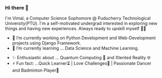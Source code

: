 ### Hi there 👋

I'm Vimal, a Computer Science Sophomore @ Puducherry Technological University(PTU).
I'm a self-motivated undergrad interested in exploring new things and having new experiences. Always ready to upskill myself 🐱‍🏍

<!--
**vimal-11/vimal-11** is a ✨ _special_ ✨ repository because its `README.md` (this file) appears on your GitHub profile.

Here are some ideas to get you started:
-->

- 🔭 I’m currently working on Python Development and Web-Development projects using Django Framework.
- 🌱 I’m currently learning ... Data Science and Machine Learning.
<!-- - 👯 I’m looking to collaborate on ... 
- 🤔 I’m looking for help with ...
- 💬 Ask me about ... 
- 📫 How to reach me: ...
- 😄 Pronouns: ... -->
- ✨ Enthusiastic about ... Quantum Computing 🚀 and Xtented Reality 🌐
- ⚡ Fun fact: ...Quick Learner⏳ | Love Challenges🎁 | Passionate Dancer and Badminton Player🏸

